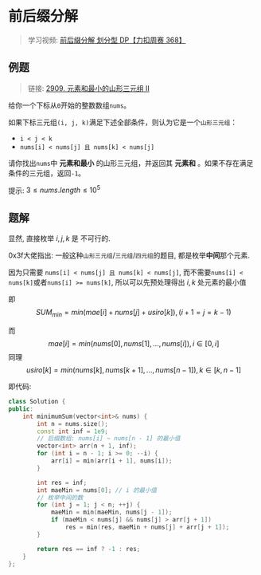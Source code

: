 # 前后缀分解
> 学习视频: [前后缀分解 划分型 DP【力扣周赛 368】](https://www.bilibili.com/video/BV12w411B7ia/)
## 例题
> 链接: [2909. 元素和最小的山形三元组 II](https://leetcode.cn/problems/minimum-sum-of-mountain-triplets-ii/description/)

给你一个下标从`0`开始的整数数组`nums`。

如果下标三元组`(i, j, k)`满足下述全部条件，则认为它是一个`山形三元组`：

- `i < j < k`
- `nums[i] < nums[j] 且 nums[k] < nums[j]`

请你找出`nums`中 **元素和最小** 的山形三元组，并返回其 **元素和** 。如果不存在满足条件的三元组，返回`-1`。

提示: $3 \le nums.length \le 10^5$

## 题解
显然, 直接枚举 $i,j,k$ 是 不可行的.

0x3f大佬指出: 一般这种`山形三元组`/`三元组`/`四元组`的题目, 都是枚举**中间**那个元素.

因为只需要 `nums[i] < nums[j] 且 nums[k] < nums[j]`, 而不需要`nums[i] < nums[k]`或者`nums[i] >= nums[k]`, 所以可以先预处理得出 $i, k$ 处元素的最小值

即 $$SUM_{min}=min(mae[i] + nums[j] + usiro[k]), (i + 1 = j = k -1)$$

而 $$mae[i]=min(nums[0], nums[1], ..., nums[i]), i \in [0, i]$$
同理 $$usiro[k]=min(nums[k], nums[k + 1], ..., nums[n - 1]), k \in [k, n - 1]$$

即代码:

```C++
class Solution {
public:
    int minimumSum(vector<int>& nums) {
        int n = nums.size();
        const int inf = 1e9;
        // 后缀数组: nums[i] ~ nums[n - 1] 的最小值
        vector<int> arr(n + 1, inf);
        for (int i = n - 1; i >= 0; --i) {
            arr[i] = min(arr[i + 1], nums[i]);
        }

        int res = inf;
        int maeMin = nums[0]; // i 的最小值
        // 枚举中间的数
        for (int j = 1; j < n; ++j) {
            maeMin = min(maeMin, nums[j - 1]);
            if (maeMin < nums[j] && nums[j] > arr[j + 1])
                res = min(res, maeMin + nums[j] + arr[j + 1]);
        }

        return res == inf ? -1 : res;
    }
};
```
